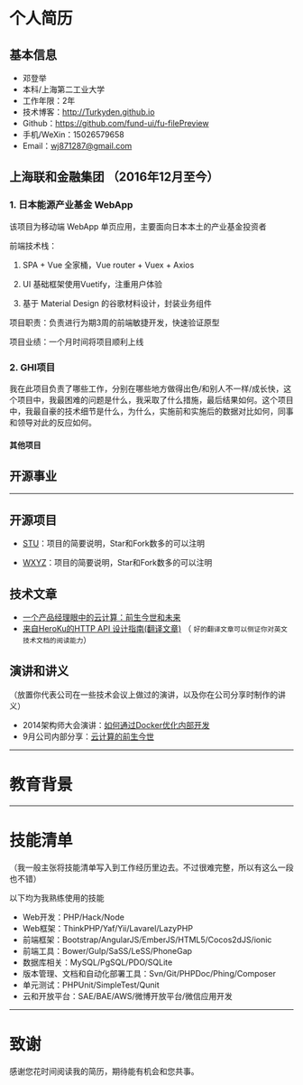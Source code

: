 # 个人简历

## 基本信息

- 邓登举
- 本科/上海第二工业大学
- 工作年限：2年
- 技术博客：http://Turkyden.github.io
- Github：https://github.com/fund-ui/fu-filePreview
- 手机/WeXin：15026579658
- Email：wj871287@gmail.com

## 上海联和金融集团 （2016年12月至今）

### 1. 日本能源产业基金 WebApp

该项目为移动端 WebApp 单页应用，主要面向日本本土的产业基金投资者

前端技术栈：

1. SPA + Vue 全家桶，Vue router + Vuex + Axios

2. UI 基础框架使用Vuetify，注重用户体验

3. 基于 Material Design 的谷歌材料设计，封装业务组件

项目职责：负责进行为期3周的前端敏捷开发，快速验证原型

项目业绩：一个月时间将项目顺利上线

### 2. GHI项目

我在此项目负责了哪些工作，分别在哪些地方做得出色/和别人不一样/成长快，这个项目中，我最困难的问题是什么，我采取了什么措施，最后结果如何。这个项目中，我最自豪的技术细节是什么，为什么，实施前和实施后的数据对比如何，同事和领导对此的反应如何。

#### 其他项目

## 开源事业

---

## 开源项目

- [STU](http://github.com/yourname/projectname)：项目的简要说明，Star和Fork数多的可以注明

- [WXYZ](http://github.com/yourname/projectname)：项目的简要说明，Star和Fork数多的可以注明

## 技术文章

- [一个产品经理眼中的云计算：前生今世和未来](http://get.jobdeer.com/706.get)
- [来自HeroKu的HTTP API 设计指南(翻译文章)](http://get.jobdeer.com/343.get) （ ```好的翻译文章可以侧证你对英文技术文档的阅读能力```）

## 演讲和讲义
（放置你代表公司在一些技术会议上做过的演讲，以及你在公司分享时制作的讲义）

  - 2014架构师大会演讲：[如何通过Docker优化内部开发](http://jobdeer.com)
 - 9月公司内部分享：[云计算的前生今世](http://jobdeer.com)

---

 # 教育背景


---

# 技能清单
（我一般主张将技能清单写入到工作经历里边去。不过很难完整，所以有这么一段也不错）

以下均为我熟练使用的技能

- Web开发：PHP/Hack/Node
- Web框架：ThinkPHP/Yaf/Yii/Lavarel/LazyPHP
- 前端框架：Bootstrap/AngularJS/EmberJS/HTML5/Cocos2dJS/ionic
- 前端工具：Bower/Gulp/SaSS/LeSS/PhoneGap
- 数据库相关：MySQL/PgSQL/PDO/SQLite
- 版本管理、文档和自动化部署工具：Svn/Git/PHPDoc/Phing/Composer
- 单元测试：PHPUnit/SimpleTest/Qunit
- 云和开放平台：SAE/BAE/AWS/微博开放平台/微信应用开发

---


# 致谢
感谢您花时间阅读我的简历，期待能有机会和您共事。


